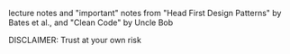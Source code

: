 lecture notes and "important" notes from "Head First Design Patterns" by Bates et al., and "Clean Code" by Uncle Bob

DISCLAIMER: Trust at your own risk
